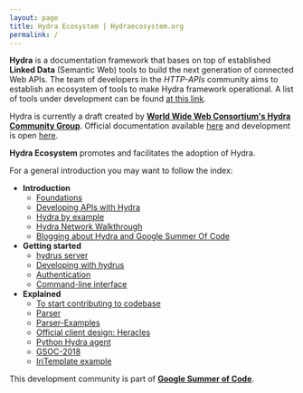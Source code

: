 ```yaml
---
layout: page
title: Hydra Ecosystem | Hydraecosystem.org
permalink: /
---
```


**Hydra** is a documentation framework that bases on top of established **Linked Data** (Semantic Web) tools to build the next generation of connected Web APIs. The team of developers in the *HTTP-APIs* community aims to establish an ecosystem of tools to make Hydra framework operational. A list of tools under development can be found [at this link](https://github.com/HTTP-APIs).

Hydra is currently a draft created by [**World Wide Web Consortium's Hydra Community Group**](https://www.w3.org/community/hydra/). Official documentation available [here](http://hydra-cg.com) and development is open [here](https://github.com/HydraCG).

**Hydra Ecosystem** promotes and facilitates the adoption of Hydra.

For a general introduction you may want to follow the index:

* **Introduction**
    * [Foundations](/00-Home)
    * [Developing APIs with Hydra](/Workflow)
    * [Hydra by example](/Example)
    * [Hydra Network Walkthrough](/Design)
    * <a href="https://medium.com/w3c-hydra-development-community" target="_blank">Blogging about Hydra and Google Summer Of Code</a>
* **Getting started**
    * [hydrus server](/hydrus-demo)
    * [Developing with hydrus](/01-Usage)
    * [Authentication](/Auth)
    * [Command-line interface](/CLI)
* **Explained**
    * [To start contributing to codebase](/Starting-Material)
    * [Parser](/Parser)
    * [Parser-Examples](/Parser-Usage)
    * [Official client design: Heracles](/heracles_explained)
    * [Python Hydra agent](/hydra-agent-redis-graph)
    * [GSOC-2018](/GSoC-2018)
    * [IriTemplate example](/IriTemplate)

This development community is part of [**Google Summer of Code**](https://summerofcode.withgoogle.com/organizations/5502406444449792/). 
